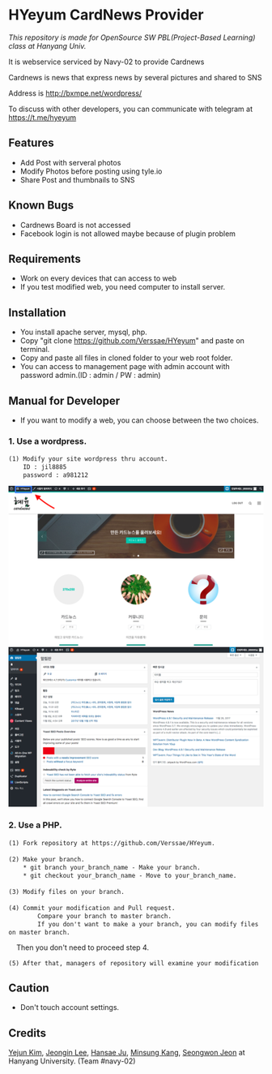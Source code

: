 # HYeyum CardNews Provider
*This repository is made for OpenSource SW PBL(Project-Based Learning) class at Hanyang Univ.*

It is webservice serviced by Navy-02 to provide Cardnews

Cardnews is news that express news by several pictures and shared to SNS

Address is http://bxmpe.net/wordpress/

To discuss with other developers, you can communicate with telegram at https://t.me/hyeyum


## Features

* Add Post with serveral photos
* Modify Photos before posting using tyle.io
* Share Post and thumbnails to SNS



## Known Bugs

* Cardnews Board is not accessed
* Facebook login is not allowed maybe because of plugin problem




## Requirements

* Work on every devices that can access to web
* If you test modified web, you need computer to install server.



## Installation
* You install apache server, mysql, php.
* Copy "git clone https://github.com/Verssae/HYeyum" and paste on terminal.
* Copy and paste all files in cloned folder to your web root folder.
* You can access to management page with admin account with password admin.(ID : admin / PW : admin)


## Manual for Developer
* If you want to modify a web, you can choose between the two choices.
### 1. Use a wordpress.
	(1) Modify your site wordpress thru account.
		ID : jil8885
		password : a981212
<img src = "https://github.com/Verssae/HYeyum/blob/master/image/wordpress-2.png">
<img src = "https://github.com/Verssae/HYeyum/blob/master/image/wordpress-3.png">
		
### 2. Use a PHP.
	(1) Fork repository at https://github.com/Verssae/HYeyum.

	(2) Make your branch.
		* git branch your_branch_name - Make your branch.
		* git checkout your_branch_name - Move to your_branch_name.
		
	(3) Modify files on your branch.
	
	(4) Commit your modification and Pull request.
    	    Compare your branch to master branch.	    
    	    If you don't want to make a your branch, you can modify files on master branch.
    	    Then you don't need to proceed step 4.
	    
	(5) After that, managers of repository will examine your modification
	
	
## Caution
* Don't touch account settings.

## Credits

[Yejun Kim](https://github.com/kyj0701), [Jeongin Lee](https://github.com/jil8885), [Hansae Ju](https://github.com/Verssae), [Minsung Kang](https://github.com/TigerP-MS), [Seongwon Jeon](https://github.com/saecom0601) at Hanyang University. (Team #navy-02)

